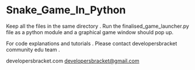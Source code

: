 # Snake_Game_In_Python

Keep all the files in the same directory .
Run the finalised_game_launcher.py file as a python module and a graphical game window should pop up.

For code explanations and tutorials . Please contact developersbracket community edu team .

developersbracket.com
developersbracket@gmail.com
